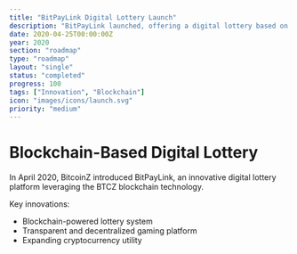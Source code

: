 ```yaml
---
title: "BitPayLink Digital Lottery Launch"
description: "BitPayLink launched, offering a digital lottery based on the BTCZ blockchain"
date: 2020-04-25T00:00:00Z
year: 2020
section: "roadmap"
type: "roadmap"
layout: "single"
status: "completed"
progress: 100
tags: ["Innovation", "Blockchain"]
icon: "images/icons/launch.svg"
priority: "medium"
---
```


# Blockchain-Based Digital Lottery

In April 2020, BitcoinZ introduced BitPayLink, an innovative digital lottery platform leveraging the BTCZ blockchain technology.

Key innovations:
- Blockchain-powered lottery system
- Transparent and decentralized gaming platform
- Expanding cryptocurrency utility
